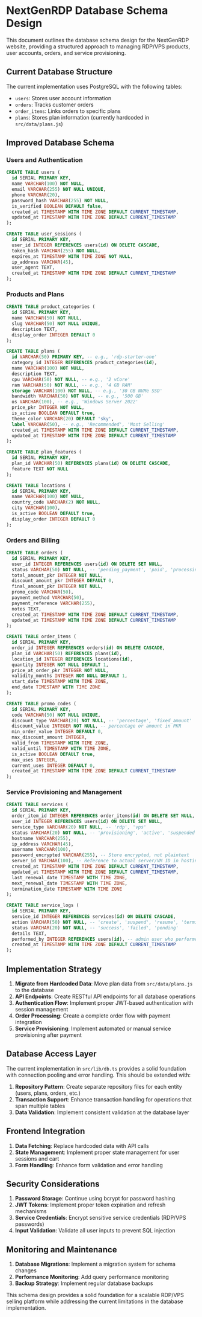 # NextGenRDP Database Schema Design

This document outlines the database schema design for the NextGenRDP website, providing a structured approach to managing RDP/VPS products, user accounts, orders, and service provisioning.

## Current Database Structure

The current implementation uses PostgreSQL with the following tables:

- `users`: Stores user account information
- `orders`: Tracks customer orders
- `order_items`: Links orders to specific plans
- `plans`: Stores plan information (currently hardcoded in `src/data/plans.js`)

## Improved Database Schema

### Users and Authentication

```sql
CREATE TABLE users (
  id SERIAL PRIMARY KEY,
  name VARCHAR(100) NOT NULL,
  email VARCHAR(255) NOT NULL UNIQUE,
  phone VARCHAR(20),
  password_hash VARCHAR(255) NOT NULL,
  is_verified BOOLEAN DEFAULT false,
  created_at TIMESTAMP WITH TIME ZONE DEFAULT CURRENT_TIMESTAMP,
  updated_at TIMESTAMP WITH TIME ZONE DEFAULT CURRENT_TIMESTAMP
);

CREATE TABLE user_sessions (
  id SERIAL PRIMARY KEY,
  user_id INTEGER REFERENCES users(id) ON DELETE CASCADE,
  token_hash VARCHAR(255) NOT NULL,
  expires_at TIMESTAMP WITH TIME ZONE NOT NULL,
  ip_address VARCHAR(45),
  user_agent TEXT,
  created_at TIMESTAMP WITH TIME ZONE DEFAULT CURRENT_TIMESTAMP
);
```

### Products and Plans

```sql
CREATE TABLE product_categories (
  id SERIAL PRIMARY KEY,
  name VARCHAR(50) NOT NULL,
  slug VARCHAR(50) NOT NULL UNIQUE,
  description TEXT,
  display_order INTEGER DEFAULT 0
);

CREATE TABLE plans (
  id VARCHAR(50) PRIMARY KEY, -- e.g., 'rdp-starter-one'
  category_id INTEGER REFERENCES product_categories(id),
  name VARCHAR(100) NOT NULL,
  description TEXT,
  cpu VARCHAR(50) NOT NULL, -- e.g., '2 vCore'
  ram VARCHAR(50) NOT NULL, -- e.g., '4 GB RAM'
  storage VARCHAR(100) NOT NULL, -- e.g., '30 GB NVMe SSD'
  bandwidth VARCHAR(50) NOT NULL, -- e.g., '500 GB'
  os VARCHAR(100), -- e.g., 'Windows Server 2022'
  price_pkr INTEGER NOT NULL,
  is_active BOOLEAN DEFAULT true,
  theme_color VARCHAR(20) DEFAULT 'sky',
  label VARCHAR(50), -- e.g., 'Recommended', 'Most Selling'
  created_at TIMESTAMP WITH TIME ZONE DEFAULT CURRENT_TIMESTAMP,
  updated_at TIMESTAMP WITH TIME ZONE DEFAULT CURRENT_TIMESTAMP
);

CREATE TABLE plan_features (
  id SERIAL PRIMARY KEY,
  plan_id VARCHAR(50) REFERENCES plans(id) ON DELETE CASCADE,
  feature TEXT NOT NULL
);

CREATE TABLE locations (
  id SERIAL PRIMARY KEY,
  name VARCHAR(100) NOT NULL,
  country_code VARCHAR(2) NOT NULL,
  city VARCHAR(100),
  is_active BOOLEAN DEFAULT true,
  display_order INTEGER DEFAULT 0
);
```

### Orders and Billing

```sql
CREATE TABLE orders (
  id SERIAL PRIMARY KEY,
  user_id INTEGER REFERENCES users(id) ON DELETE SET NULL,
  status VARCHAR(50) NOT NULL, -- 'pending_payment', 'paid', 'processing', 'active', 'cancelled', 'expired'
  total_amount_pkr INTEGER NOT NULL,
  discount_amount_pkr INTEGER DEFAULT 0,
  final_amount_pkr INTEGER NOT NULL,
  promo_code VARCHAR(50),
  payment_method VARCHAR(50),
  payment_reference VARCHAR(255),
  notes TEXT,
  created_at TIMESTAMP WITH TIME ZONE DEFAULT CURRENT_TIMESTAMP,
  updated_at TIMESTAMP WITH TIME ZONE DEFAULT CURRENT_TIMESTAMP
);

CREATE TABLE order_items (
  id SERIAL PRIMARY KEY,
  order_id INTEGER REFERENCES orders(id) ON DELETE CASCADE,
  plan_id VARCHAR(50) REFERENCES plans(id),
  location_id INTEGER REFERENCES locations(id),
  quantity INTEGER NOT NULL DEFAULT 1,
  price_at_order_pkr INTEGER NOT NULL,
  validity_months INTEGER NOT NULL DEFAULT 1,
  start_date TIMESTAMP WITH TIME ZONE,
  end_date TIMESTAMP WITH TIME ZONE
);

CREATE TABLE promo_codes (
  id SERIAL PRIMARY KEY,
  code VARCHAR(50) NOT NULL UNIQUE,
  discount_type VARCHAR(20) NOT NULL, -- 'percentage', 'fixed_amount'
  discount_value INTEGER NOT NULL, -- percentage or amount in PKR
  min_order_value INTEGER DEFAULT 0,
  max_discount_amount INTEGER,
  valid_from TIMESTAMP WITH TIME ZONE,
  valid_until TIMESTAMP WITH TIME ZONE,
  is_active BOOLEAN DEFAULT true,
  max_uses INTEGER,
  current_uses INTEGER DEFAULT 0,
  created_at TIMESTAMP WITH TIME ZONE DEFAULT CURRENT_TIMESTAMP
);
```

### Service Provisioning and Management

```sql
CREATE TABLE services (
  id SERIAL PRIMARY KEY,
  order_item_id INTEGER REFERENCES order_items(id) ON DELETE SET NULL,
  user_id INTEGER REFERENCES users(id) ON DELETE SET NULL,
  service_type VARCHAR(20) NOT NULL, -- 'rdp', 'vps'
  status VARCHAR(20) NOT NULL, -- 'provisioning', 'active', 'suspended', 'terminated'
  hostname VARCHAR(255),
  ip_address VARCHAR(45),
  username VARCHAR(100),
  password_encrypted VARCHAR(255), -- Store encrypted, not plaintext
  server_id VARCHAR(100), -- Reference to actual server/VM ID in hosting system
  created_at TIMESTAMP WITH TIME ZONE DEFAULT CURRENT_TIMESTAMP,
  updated_at TIMESTAMP WITH TIME ZONE DEFAULT CURRENT_TIMESTAMP,
  last_renewal_date TIMESTAMP WITH TIME ZONE,
  next_renewal_date TIMESTAMP WITH TIME ZONE,
  termination_date TIMESTAMP WITH TIME ZONE
);

CREATE TABLE service_logs (
  id SERIAL PRIMARY KEY,
  service_id INTEGER REFERENCES services(id) ON DELETE CASCADE,
  action VARCHAR(50) NOT NULL, -- 'create', 'suspend', 'resume', 'terminate', 'password_reset', etc.
  status VARCHAR(20) NOT NULL, -- 'success', 'failed', 'pending'
  details TEXT,
  performed_by INTEGER REFERENCES users(id), -- admin user who performed action, if applicable
  created_at TIMESTAMP WITH TIME ZONE DEFAULT CURRENT_TIMESTAMP
);
```

## Implementation Strategy

1. **Migrate from Hardcoded Data**: Move plan data from `src/data/plans.js` to the database
2. **API Endpoints**: Create RESTful API endpoints for all database operations
3. **Authentication Flow**: Implement proper JWT-based authentication with session management
4. **Order Processing**: Create a complete order flow with payment integration
5. **Service Provisioning**: Implement automated or manual service provisioning after payment

## Database Access Layer

The current implementation in `src/lib/db.ts` provides a solid foundation with connection pooling and error handling. This should be extended with:

1. **Repository Pattern**: Create separate repository files for each entity (users, plans, orders, etc.)
2. **Transaction Support**: Enhance transaction handling for operations that span multiple tables
3. **Data Validation**: Implement consistent validation at the database layer

## Frontend Integration

1. **Data Fetching**: Replace hardcoded data with API calls
2. **State Management**: Implement proper state management for user sessions and cart
3. **Form Handling**: Enhance form validation and error handling

## Security Considerations

1. **Password Storage**: Continue using bcrypt for password hashing
2. **JWT Tokens**: Implement proper token expiration and refresh mechanisms
3. **Service Credentials**: Encrypt sensitive service credentials (RDP/VPS passwords)
4. **Input Validation**: Validate all user inputs to prevent SQL injection

## Monitoring and Maintenance

1. **Database Migrations**: Implement a migration system for schema changes
2. **Performance Monitoring**: Add query performance monitoring
3. **Backup Strategy**: Implement regular database backups

This schema design provides a solid foundation for a scalable RDP/VPS selling platform while addressing the current limitations in the database implementation.
